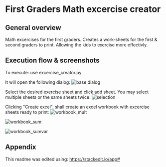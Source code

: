 # First Graders Math excercise creator
## General overview
Math excercises for the first graders. Creates a work-sheets for the first & second graders to print. Allowing the kids to exercise more effectivly.

## Execution flow & screenshots
To execute: 
use excercise_creator.py

It will open the following dialog:
![base dialog](https://github.com/sfaroy/FirstGraders_MathExCreator/images/main_screen.png)

Select the desired exercise sheet and click add sheet. You may select multiple sheets or the same sheets twice:
![selection](https://github.com/sfaroy/FirstGraders_MathExCreator/images/main_screen_with_selections.png)

Clicking "Create excel", shall create an excel workbook with excercise sheets ready to print:
![workbook_mult](https://github.com/sfaroy/FirstGraders_MathExCreator/images/workbook_mult.png)

![workbook_sum](https://github.com/sfaroy/FirstGraders_MathExCreator/images/workbook_sum.png)

![workbook_sumvar](https://github.com/sfaroy/FirstGraders_MathExCreator/images/workboot_sumvar.png)

## Appendix

This readme was edited using: https://stackedit.io/app#